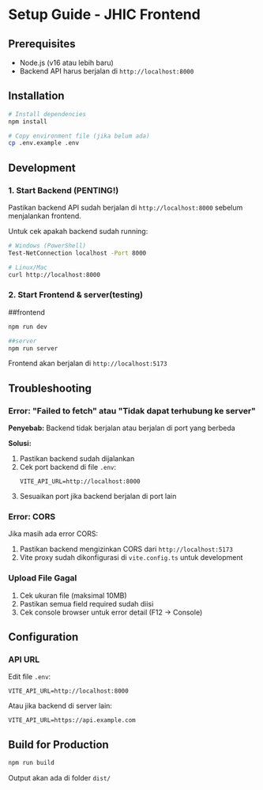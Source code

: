# Setup Guide - JHIC Frontend

## Prerequisites
- Node.js (v16 atau lebih baru)
- Backend API harus berjalan di `http://localhost:8000`

## Installation

```bash
# Install dependencies
npm install

# Copy environment file (jika belum ada)
cp .env.example .env
```

## Development

### 1. Start Backend (PENTING!)
Pastikan backend API sudah berjalan di `http://localhost:8000` sebelum menjalankan frontend.

Untuk cek apakah backend sudah running:
```bash
# Windows (PowerShell)
Test-NetConnection localhost -Port 8000

# Linux/Mac
curl http://localhost:8000
```

### 2. Start Frontend & server(testing)

##frontend
```bash
npm run dev 

##server
npm run server
```

Frontend akan berjalan di `http://localhost:5173`

## Troubleshooting

### Error: "Failed to fetch" atau "Tidak dapat terhubung ke server"

**Penyebab:** Backend tidak berjalan atau berjalan di port yang berbeda

**Solusi:**
1. Pastikan backend sudah dijalankan
2. Cek port backend di file `.env`:
   ```
   VITE_API_URL=http://localhost:8000
   ```
3. Sesuaikan port jika backend berjalan di port lain

### Error: CORS

Jika masih ada error CORS:
1. Pastikan backend mengizinkan CORS dari `http://localhost:5173`
2. Vite proxy sudah dikonfigurasi di `vite.config.ts` untuk development

### Upload File Gagal

1. Cek ukuran file (maksimal 10MB)
2. Pastikan semua field required sudah diisi
3. Cek console browser untuk error detail (F12 → Console)

## Configuration

### API URL
Edit file `.env`:
```
VITE_API_URL=http://localhost:8000
```

Atau jika backend di server lain:
```
VITE_API_URL=https://api.example.com
```

## Build for Production

```bash
npm run build
```

Output akan ada di folder `dist/`

